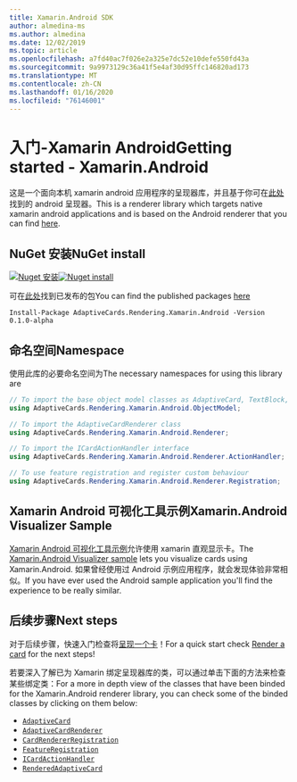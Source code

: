 ```yaml
---
title: Xamarin.Android SDK
author: almedina-ms
ms.author: almedina
ms.date: 12/02/2019
ms.topic: article
ms.openlocfilehash: a7fd40ac7f026e2a325e7dc52e10defe550fd43a
ms.sourcegitcommit: 9a9973129c36a41f5e4af30d95ffc146820ad173
ms.translationtype: MT
ms.contentlocale: zh-CN
ms.lasthandoff: 01/16/2020
ms.locfileid: "76146001"
---
```

# <a name="getting-started---xamarinandroid"></a><span data-ttu-id="0c46c-102">入门-Xamarin Android</span><span class="sxs-lookup"><span data-stu-id="0c46c-102">Getting started - Xamarin.Android</span></span>

<span data-ttu-id="0c46c-103">这是一个面向本机 xamarin android 应用程序的呈现器库，并且基于你可在[此处](../../android/getting-started.md)找到的 android 呈现器。</span><span class="sxs-lookup"><span data-stu-id="0c46c-103">This is a renderer library which targets native xamarin android applications and is based on the Android renderer that you can find [here](../../android/getting-started.md).</span></span> 

## <a name="nuget-install"></a><span data-ttu-id="0c46c-104">NuGet 安装</span><span class="sxs-lookup"><span data-stu-id="0c46c-104">NuGet install</span></span>

<span data-ttu-id="0c46c-105">[![Nuget 安装](https://img.shields.io/nuget/vpre/AdaptiveCards.Rendering.Xamarin.Android.svg)](https://www.nuget.org/packages/AdaptiveCards.Rendering.Xamarin.Android)</span><span class="sxs-lookup"><span data-stu-id="0c46c-105">[![Nuget install](https://img.shields.io/nuget/vpre/AdaptiveCards.Rendering.Xamarin.Android.svg)](https://www.nuget.org/packages/AdaptiveCards.Rendering.Xamarin.Android)</span></span>

<span data-ttu-id="0c46c-106">可在[此处](http://nuget.org)找到已发布的包</span><span class="sxs-lookup"><span data-stu-id="0c46c-106">You can find the published packages [here](http://nuget.org)</span></span>

```console
Install-Package AdaptiveCards.Rendering.Xamarin.Android -Version 0.1.0-alpha
```

## <a name="namespace"></a><span data-ttu-id="0c46c-107">命名空间</span><span class="sxs-lookup"><span data-stu-id="0c46c-107">Namespace</span></span>

<span data-ttu-id="0c46c-108">使用此库的必要命名空间为</span><span class="sxs-lookup"><span data-stu-id="0c46c-108">The necessary namespaces for using this library are</span></span>
```csharp
// To import the base object model classes as AdaptiveCard, TextBlock, Column, ShowCardAction, ...
using AdaptiveCards.Rendering.Xamarin.Android.ObjectModel;

// To import the AdaptiveCardRenderer class
using AdaptiveCards.Rendering.Xamarin.Android.Renderer;

// To import the ICardActionHandler interface
using AdaptiveCards.Rendering.Xamarin.Android.Renderer.ActionHandler;

// To use feature registration and register custom behaviour 
using AdaptiveCards.Rendering.Xamarin.Android.Renderer.Registration;
```

## <a name="xamarinandroid-visualizer-sample"></a><span data-ttu-id="0c46c-109">Xamarin Android 可视化工具示例</span><span class="sxs-lookup"><span data-stu-id="0c46c-109">Xamarin.Android Visualizer Sample</span></span>

<span data-ttu-id="0c46c-110">[Xamarin Android 可视化工具示例](https://github.com/Microsoft/AdaptiveCards/tree/master/source/xamarin/Xamarin.Droid.Sample)允许使用 xamarin 直观显示卡。</span><span class="sxs-lookup"><span data-stu-id="0c46c-110">The [Xamarin.Android Visualizer sample](https://github.com/Microsoft/AdaptiveCards/tree/master/source/xamarin/Xamarin.Droid.Sample) lets you visualize cards using Xamarin.Android.</span></span> <span data-ttu-id="0c46c-111">如果曾经使用过 Android 示例应用程序，就会发现体验非常相似。</span><span class="sxs-lookup"><span data-stu-id="0c46c-111">If you have ever used the Android sample application you'll find the experience to be really similar.</span></span>

## <a name="next-steps"></a><span data-ttu-id="0c46c-112">后续步骤</span><span class="sxs-lookup"><span data-stu-id="0c46c-112">Next steps</span></span>

<span data-ttu-id="0c46c-113">对于后续步骤，快速入门检查将[呈现一个卡](render-a-card.md)！</span><span class="sxs-lookup"><span data-stu-id="0c46c-113">For a quick start check [Render a card](render-a-card.md) for the next steps!</span></span>

<span data-ttu-id="0c46c-114">若要深入了解已为 Xamarin 绑定呈现器库的类，可以通过单击下面的方法来检查某些绑定类：</span><span class="sxs-lookup"><span data-stu-id="0c46c-114">For a more in depth view of the classes that have been binded for the Xamarin.Android renderer library, you can check some of the binded classes by clicking on them below:</span></span>
* [```AdaptiveCard```](adaptivecards-rendering-xamarin-android-objectmodel-adaptivecard.md)
* [```AdaptiveCardRenderer```](adaptivecards-rendering-xamarin-android-renderer-adaptivecardrenderer.md)
* [```CardRendererRegistration```](adaptivecards-rendering-xamarin-android-renderer-cardrendererregistration.md)
* [```FeatureRegistration```](adaptivecards-rendering-xamarin-android-objectmodel-featureregistration.md)
* [```ICardActionHandler```](adaptivecards-renderin-xamarin-android-renderer-actionhandler-icardactionhandler.md)
* [```RenderedAdaptiveCard```](adaptivecards-rendering-xamarin-android-renderer-renderedadaptivecard.md)